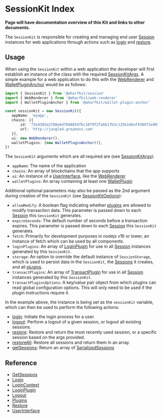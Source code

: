 # SessionKit Index

**Page will have documentation overview of this Kit and links to other documents.**

The `SessionKit` is responsible for creating and managing end user [Session](#) instances for web applications through actions such as [login](#) and [restore](#). 

## Usage

When using the `SessionKit` within a web application the developer will first establish an instance of the class with the required [SessionKitArgs](#). A simple example for a web application to do this with the [WebRenderer](#) and [WalletPluginAnchor](#) would be as follows:

```ts
import { SessionKit } from '@wharfkit/session'
import { WebRenderer } from '@wharfkit/web-renderer'
import { WalletPluginAnchor } from '@wharfkit/wallet-plugin-anchor'

const sessionKit = new SessionKit({
   appName: 'myapp',
   chains: [{
       id: '73e4385a2708e6d7048834fbc1079f2fabb17b3c125b146af438971e90716c4d',
       url: 'http://jungle4.greymass.com'
   }],
   ui: new WebRenderer(),
   walletPlugins: [new WalletPluginAnchor()],
})
```

The `SessionKit` arguments which are all required are (see [SessionKitArgs](#)):

- `appName`: The name of the application
- `chains`: An array of blockchains that the app supports
- `ui`: An instance of a [UserInterface](#), like the [WebRenderer](#)
- `walletPlugins`: An array containing at least one [WalletPlugin](#)

Additional optional parameters may also be passed as the 2nd argument during creation of the `SessionKit` (see [SessionKitOptions](#)):

- `allowModify`: A boolean flag indicating whether [plugins](#) are allowed to modify transaction data. This parameter is passed down to each [Session](#) this `SessionKit` generates. 
- `expireSeconds`: The default number of seconds before a transaction expires. This parameter is passed down to each [Session](#) this `SessionKit` generates.
- `fetch`: Primarily for development purposes in nodejs v16 or lower, an instance of fetch which can be used by all components.
- `loginPlugins`: An array of [LoginPlugin](#) for use in all [Session](#) instances generated by this `SessionKit`.
- `storage`: An option to override the default instance of `SessionStorage`, which is used to persist data in the `SessionKit`, the [Sessions](#) it creates, and all [plugins](#).
- `transactPlugins`: An array of [TransactPlugin](#) for use in all [Session](#) instances generated by this `SessionKit`.
- `transactPluginsOptions`: A key/value pair object from which plugins can read global configuration options. This will only need to be used if the plugin instructions require it.

In the example above, the instance is being set as the `sessionKit` variable, which can then be used to perform the following actions:

- [login](#): Initiate the login process for a user.
- [logout](#): Perform a logout of a given session, or logout all existing sessions.
- [restore](#): Restore and return the most recently used session, or a specific session based on the args provided.
- [restoreAll](#): Restore all sessions and return them in an array.
- [getSessions](#): Return an array of [SerializedSessions](#)

## Reference

- [GetSessions](#)
- [Login](#)
- [LoginContext](#)
- [LoginPlugin](#)
- [Logout](#)
- [Plugins](#)
- [Restore](#)
- [UserInterface](#)
